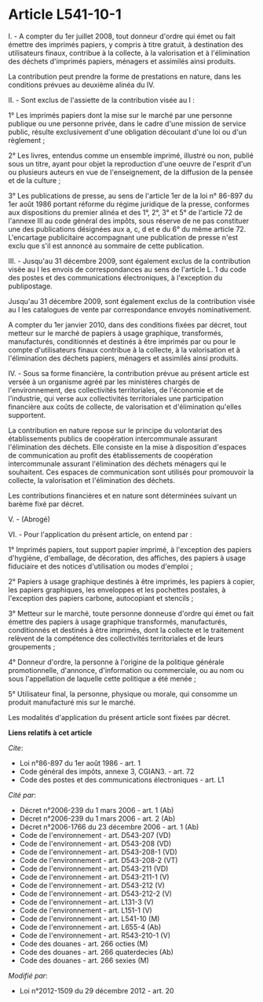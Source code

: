 # Article L541-10-1

I. - A compter du 1er juillet 2008, tout donneur d'ordre qui émet ou fait émettre des imprimés papiers, y compris à titre
gratuit, à destination des utilisateurs finaux, contribue à la collecte, à la valorisation et à l'élimination des déchets
d'imprimés papiers, ménagers et assimilés ainsi produits. 

La contribution peut prendre la forme de prestations en nature, dans les conditions prévues au deuxième alinéa du IV. 

II. - Sont exclus de l'assiette de la contribution visée au I : 

1° Les imprimés papiers dont la mise sur le marché par une personne publique ou une personne privée, dans le cadre d'une
mission de service public, résulte exclusivement d'une obligation découlant d'une loi ou d'un règlement ; 

2° Les livres, entendus comme un ensemble imprimé, illustré ou non, publié sous un titre, ayant pour objet la reproduction
d'une oeuvre de l'esprit d'un ou plusieurs auteurs en vue de l'enseignement, de la diffusion de la pensée et de la culture ; 

3° Les publications de presse, au sens de l'article 1er de la loi n° 86-897 du 1er août 1986 portant réforme du régime
juridique de la presse, conformes aux dispositions du premier alinéa et des 1°, 2°, 3° et 5° de l'article 72 de l'annexe III
au code général des impôts, sous réserve de ne pas constituer une des publications désignées aux a, c, d et e du 6° du même
article 72. L'encartage publicitaire accompagnant une publication de presse n'est exclu que s'il est annoncé au sommaire de
cette publication. 

III. - Jusqu'au 31 décembre 2009, sont également exclus de la contribution visée au I les envois de correspondances au sens
de l'article L. 1 du code des postes et des communications électroniques, à l'exception du publipostage. 

Jusqu'au 31 décembre 2009, sont également exclus de la contribution visée au I les catalogues de vente par correspondance
envoyés nominativement.

A compter du 1er janvier 2010, dans des conditions fixées par décret, tout metteur sur le marché de papiers à usage
graphique, transformés, manufacturés, conditionnés et destinés à être imprimés par ou pour le compte d'utilisateurs finaux
contribue à la collecte, à la valorisation et à l'élimination des déchets papiers, ménagers et assimilés ainsi produits. 

IV. - Sous sa forme financière, la contribution prévue au présent article est versée à un organisme agréé par les ministères
chargés de l'environnement, des collectivités territoriales, de l'économie et de l'industrie, qui verse aux collectivités
territoriales une participation financière aux coûts de collecte, de valorisation et d'élimination qu'elles supportent. 

La contribution en nature repose sur le principe du volontariat des établissements publics de coopération intercommunale
assurant l'élimination des déchets. Elle consiste en la mise à disposition d'espaces de communication au profit des
établissements de coopération intercommunale assurant l'élimination des déchets ménagers qui le souhaitent. Ces espaces de
communication sont utilisés pour promouvoir la collecte, la valorisation et l'élimination des déchets. 

Les contributions financières et en nature sont déterminées suivant un barème fixé par décret.

V. - (Abrogé) 

VI. - Pour l'application du présent article, on entend par : 

1° Imprimés papiers, tout support papier imprimé, à l'exception des papiers d'hygiène, d'emballage, de décoration, des
affiches, des papiers à usage fiduciaire et des notices d'utilisation ou modes d'emploi ; 

2° Papiers à usage graphique destinés à être imprimés, les papiers à copier, les papiers graphiques, les enveloppes et les
pochettes postales, à l'exception des papiers carbone, autocopiant et stencils ; 

3° Metteur sur le marché, toute personne donneuse d'ordre qui émet ou fait émettre des papiers à usage graphique transformés,
manufacturés, conditionnés et destinés à être imprimés, dont la collecte et le traitement relèvent de la compétence des
collectivités territoriales et de leurs groupements ; 

4° Donneur d'ordre, la personne à l'origine de la politique générale promotionnelle, d'annonce, d'information ou commerciale,
ou au nom ou sous l'appellation de laquelle cette politique a été menée ; 

5° Utilisateur final, la personne, physique ou morale, qui consomme un produit manufacturé mis sur le marché. 

Les modalités d'application du présent article sont fixées par décret.

**Liens relatifs à cet article**

_Cite_:

  - Loi n°86-897 du 1er août 1986 - art. 1
  - Code général des impôts, annexe 3, CGIAN3. - art. 72
  - Code des postes et des communications électroniques - art. L1

_Cité par_:

  - Décret n°2006-239 du 1 mars 2006 - art. 1 (Ab)
  - Décret n°2006-239 du 1 mars 2006 - art. 2 (Ab)
  - Décret n°2006-1766 du 23 décembre 2006 - art. 1 (Ab)
  - Code de l'environnement - art. D543-207 (VD)
  - Code de l'environnement - art. D543-208 (VD)
  - Code de l'environnement - art. D543-208-1 (VD)
  - Code de l'environnement - art. D543-208-2 (VT)
  - Code de l'environnement - art. D543-211 (VD)
  - Code de l'environnement - art. D543-211-1 (V)
  - Code de l'environnement - art. D543-212 (V)
  - Code de l'environnement - art. D543-212-2 (V)
  - Code de l'environnement - art. L131-3 (V)
  - Code de l'environnement - art. L151-1 (V)
  - Code de l'environnement - art. L541-10 (M)
  - Code de l'environnement - art. L655-4 (Ab)
  - Code de l'environnement - art. R543-210-1 (V)
  - Code des douanes - art. 266 octies (M)
  - Code des douanes - art. 266 quaterdecies (Ab)
  - Code des douanes - art. 266 sexies (M)

_Modifié par_:

  - Loi n°2012-1509 du 29 décembre 2012 - art. 20
